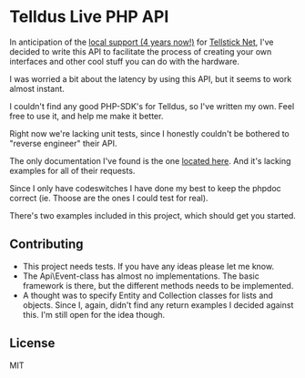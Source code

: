 # Telldus Live PHP API

In anticipation of the [local support (4 years now!)](http://developer.telldus.se/ticket/114) for [Tellstick Net](http://www.telldus.se/products/tellstick_net), I've decided to write this API to facilitate the process of creating your own interfaces and other cool stuff you can do with the hardware.

I was worried a bit about the latency by using this API, but it seems to work almost instant.

I couldn't find any good PHP-SDK's for Telldus, so I've written my own. Feel free to use it, and help me make it better. 

Right now we're lacking unit tests, since I honestly couldn't be bothered to "reverse engineer" their API. 

The only documentation I've found is the one [located here](http://api.telldus.com/explore/index). And it's lacking examples for all of their requests.

Since I only have codeswitches I have done my best to keep the phpdoc correct (ie. Thoose are the ones I could test for real).

There's two examples included in this project, which should get you started. 

## Contributing
* This project needs tests. If you have any ideas please let me know. 
* The Api\Event-class has almost no implementations. The basic framework is there, but the different methods needs to be implemented. 
* A thought was to specify Entity and Collection classes for lists and objects. Since I, again, didn't find any return examples I decided against this. I'm still open for the idea though.

## License
MIT

